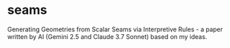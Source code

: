 # seams
Generating Geometries from Scalar Seams via Interpretive Rules - a paper written by AI (Gemini 2.5 and Claude 3.7 Sonnet) based on my ideas.
